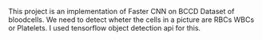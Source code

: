 This project is an implementation of Faster CNN on BCCD Dataset of bloodcells. We need to detect wheter the cells in a picture are RBCs WBCs or Platelets. I used tensorflow object detection api for this.
